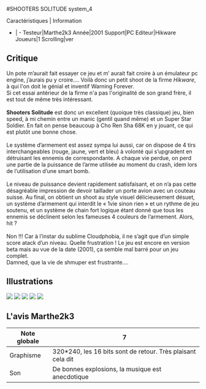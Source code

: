 #SHOOTERS SOLITUDE system_4

Caractéristiques | Information
- | -
Testeur|Marthe2k3
Année|2001
Support|PC
Editeur|Hikware
Joueurs|1
Scrolling|ver

## Critique
Un pote m&#8217;aurait fait essayer ce jeu et m&#8217; aurait fait croire à un émulateur pc engine, j&#8217;aurais pu y croire&#8230;. Voilà donc un petit shoot de la firme <i>Hikware</i>, à qui l'on doit le génial et inventif Warning Forever.<br/>Si cet essai antérieur de la firme n'a pas l'originalité de son grand frère, il est tout de même très intéressant.<br/><br/><b>Shooters Solitude</b> est donc un excellent (quoique très classique) jeu, bien speed, à mi chemin entre un manic (gentil quand même) et un Super Star Soldier. En fait on pense beaucoup à Cho Ren Sha 68K en y jouant, ce qui est plutôt une bonne chose.<br/><br/>Le système d&#8217;armement est assez sympa lui aussi, car on dispose de 4 tirs interchangeables (rouge, jaune, vert et bleu) à volonté qui s&#8217;upgradent en détruisant les ennemis de correspondante. A chaque vie perdue, on perd une partie de la puissance de l&#8217;arme utilisée au moment du crash, idem lors de l&#8217;utilisation d&#8217;une smart bomb.<br/><br/>Le niveau de puissance devient rapidement satisfaisant, et on n&#8217;a pas cette désagréable impression de devoir taillader un porte avion avec un couteau suisse. Au final, on obtient un shoot au style visuel délicieusement désuet, un système d&#8217;armement qui interdit le « 1vie sinon rien » et un rythme de jeu soutenu, et un système de chain fort logique étant donné que tous les ennemis se déclinent selon les fameuses 4 couleurs de l&#8217;armement. Alors, hit ?<br/><br/>Non !!! Car à l&#8217;instar du sublime Cloudphobia, il ne s&#8217;agit que d&#8217;un simple score atack d&#8217;un niveau. Quelle frustration ! Le jeu est encore en version beta mais au vue de la date (2001), ça semble mal barré pour un jeu complet. <br/>Damned, que la vie de shmuper est frustrante&#8230;.<br/>

## Illustrations
![](http://www.shmup.com/images/thumbs/img_fiche_1_845.jpg)
![](http://www.shmup.com/images/thumbs/img_fiche_2_845.jpg)
![](http://www.shmup.com/images/thumbs/img_fiche_3_845.jpg)
![](http://www.shmup.com/images/thumbs/)
![](http://www.shmup.com/images/thumbs/)

## L'avis Marthe2k3
Note globale|7
-|-
Graphisme|320*240, les 16 bits sont de retour. Très plaisant cela dit
Son|De bonnes explosions, la musique est anecdotique

